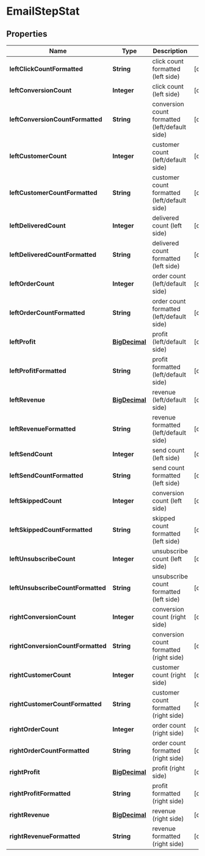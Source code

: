 
# EmailStepStat

## Properties
Name | Type | Description | Notes
------------ | ------------- | ------------- | -------------
**leftClickCountFormatted** | **String** | click count formatted (left side) |  [optional]
**leftConversionCount** | **Integer** | click count (left side) |  [optional]
**leftConversionCountFormatted** | **String** | conversion count formatted (left/default side) |  [optional]
**leftCustomerCount** | **Integer** | customer count (left/default side) |  [optional]
**leftCustomerCountFormatted** | **String** | customer count formatted (left/default side) |  [optional]
**leftDeliveredCount** | **Integer** | delivered count (left side) |  [optional]
**leftDeliveredCountFormatted** | **String** | delivered count formatted (left side) |  [optional]
**leftOrderCount** | **Integer** | order count (left/default side) |  [optional]
**leftOrderCountFormatted** | **String** | order count formatted (left/default side) |  [optional]
**leftProfit** | [**BigDecimal**](BigDecimal.md) | profit (left/default side) |  [optional]
**leftProfitFormatted** | **String** | profit formatted (left/default side) |  [optional]
**leftRevenue** | [**BigDecimal**](BigDecimal.md) | revenue (left/default side) |  [optional]
**leftRevenueFormatted** | **String** | revenue formatted (left/default side) |  [optional]
**leftSendCount** | **Integer** | send count (left side) |  [optional]
**leftSendCountFormatted** | **String** | send count formatted (left side) |  [optional]
**leftSkippedCount** | **Integer** | conversion count (left side) |  [optional]
**leftSkippedCountFormatted** | **String** | skipped count formatted (left side) |  [optional]
**leftUnsubscribeCount** | **Integer** | unsubscribe count (left side) |  [optional]
**leftUnsubscribeCountFormatted** | **String** | unsubscribe count formatted (left side) |  [optional]
**rightConversionCount** | **Integer** | conversion count (right side) |  [optional]
**rightConversionCountFormatted** | **String** | conversion count formatted (right side) |  [optional]
**rightCustomerCount** | **Integer** | customer count (right side) |  [optional]
**rightCustomerCountFormatted** | **String** | customer count formatted (right side) |  [optional]
**rightOrderCount** | **Integer** | order count (right side) |  [optional]
**rightOrderCountFormatted** | **String** | order count formatted (right side) |  [optional]
**rightProfit** | [**BigDecimal**](BigDecimal.md) | profit (right side) |  [optional]
**rightProfitFormatted** | **String** | profit formatted (right side) |  [optional]
**rightRevenue** | [**BigDecimal**](BigDecimal.md) | revenue (right side) |  [optional]
**rightRevenueFormatted** | **String** | revenue formatted (right side) |  [optional]



